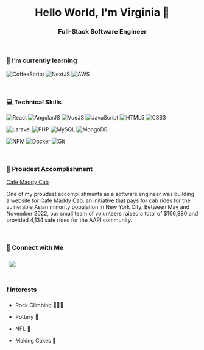 <h1 align="center">
Hello World, I'm Virginia 👋
</h1>

<h3 align="center">
Full-Stack Software Engineer
</h3>

</br>

<h3>
🌱 I’m currently learning
</h3>

![CoffeeScript](https://img.shields.io/badge/CoffeeScript-2F2625?style=for-the-badge&logo=CoffeeScript&logoColor=white)
![NextJS](https://img.shields.io/badge/next.js-000000?style=for-the-badge&logo=nextdotjs&logoColor=white)
![AWS](https://img.shields.io/badge/Amazon_AWS-FF9900?style=for-the-badge&logo=amazonaws&logoColor=white)


</br>

<h3>
💻 Technical Skills
</h3>

<!-- Frontend Skills -->
![React](https://img.shields.io/badge/react-%2320232a.svg?style=for-the-badge&logo=react&logoColor=%2361DAFB)
![AngularJS](https://img.shields.io/badge/AngularJS-E23237?style=for-the-badge&logo=angularjs&logoColor=white)
![VueJS](https://img.shields.io/badge/Vue.js-35495E?style=for-the-badge&logo=vuedotjs&logoColor=4FC08D)
![JavaScript](https://img.shields.io/badge/javascript-%23323330.svg?style=for-the-badge&logo=javascript&logoColor=%23F7DF1E)
![HTML5](https://img.shields.io/badge/html5-%23E34F26.svg?style=for-the-badge&logo=html5&logoColor=white)
![CSS3](https://img.shields.io/badge/CSS3-1572B6?style=for-the-badge&logo=css3&logoColor=white)


<!-- Backend Skills -->
![Laravel](https://img.shields.io/badge/Laravel-FF2D20?style=for-the-badge&logo=laravel&logoColor=white)
![PHP](https://img.shields.io/badge/PHP-777BB4?style=for-the-badge&logo=php&logoColor=white)
![MySQL](https://img.shields.io/badge/MySQL-005C84?style=for-the-badge&logo=mysql&logoColor=white)
![MongoDB](https://img.shields.io/badge/MongoDB-4EA94B?style=for-the-badge&logo=mongodb&logoColor=white)


<!-- Other Skills -->
![NPM](https://img.shields.io/badge/npm-CB3837?style=for-the-badge&logo=npm&logoColor=white)
![Docker](https://img.shields.io/badge/Docker-2CA5E0?style=for-the-badge&logo=docker&logoColor=white)
![Git](https://img.shields.io/badge/GIT-E44C30?style=for-the-badge&logo=git&logoColor=white)

</br>

<h3>
🏅 Proudest Accomplishment
</h3>
<a href="https://cafemaddycab.org/">
  Cafe Maddy Cab
</a>

One of my proudest accomplishments as a software engineer was building a website for Cafe Maddy Cab, an initiative that pays for cab rides for the vulnerable Asian minority population in New York City. Between May and November 2022, our small team of volunteers raised a total of $106,880 and provided 4,134 safe rides for the AAPI community.

</br>

<h3>
🤝 Connect with Me
</h3>
<a href="https://www.linkedin.com/in/virginia-cheng/">
  <img align="center" style="margin:0.5rem" src="https://img.shields.io/badge/LinkedIn-0077B5?style=for-the-badge&logo=linkedin&logoColor=white" />
</a>

</br>
</br>

<h3>
❗️ Interests
</h3>

- Rock Climbing 🧗🏻‍♀️

- Pottery 🏺

- NFL 🏈

- Making Cakes 🎂

